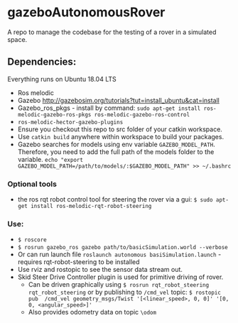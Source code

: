 # gazeboAutonomousRover
A repo to manage the codebase for the testing of a rover in a simulated space. 
## Dependencies: 

Everything runs on Ubuntu 18.04 LTS

* Ros melodic 
* Gazebo http://gazebosim.org/tutorials?tut=install_ubuntu&cat=install
* Gazebo_ros_pkgs - install by command:
  `sudo apt-get install ros-melodic-gazebo-ros-pkgs ros-melodic-gazebo-ros-control`
* `ros-melodic-hector-gazebo-plugins`
* Ensure you checkout this repo to src folder of your catkin workspace.
* Use `catkin build` anywhere within workspace to build your packages.
* Gazebo searches for models using env variable `GAZEBO_MODEL_PATH`. Therefore, you need to add the full path of the models folder to the variable.
`echo "export GAZEBO_MODEL_PATH=/path/to/models/:$GAZEBO_MODEL_PATH" >> ~/.bashrc`

### Optional tools
* the ros rqt robot control tool for steering the rover via a gui: `$ sudo apt-get install ros-melodic-rqt-robot-steering`

### Use:
* `$ roscore`
* `$ rosrun gazebo_ros gazebo path/to/basicSimulation.world --verbose`
* Or can run launch file `roslaunch autonomous basiSimulation.launch` - requires rqt-robot-steering to be installed
* Use rviz and rostopic to see the sensor data stream out.
* Skid Steer Drive Controller plugin is used for primitive driving of rover. 
  * Can be driven graphically using `$ rosrun rqt_robot_steering rqt_robot_steering` or by publishing to `/cmd_vel` topic: `$ rostopic pub  /cmd_vel geometry_msgs/Twist '[<linear_speed>, 0, 0]' '[0, 0, <angular_speed>]'`
  * Also provides odometry data on topic `\odom`
